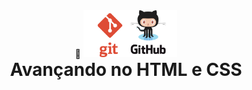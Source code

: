 <div align="center">
  <div>
    🔗 <img src="https://github.com/Gelzieny/formacao-explorer/blob/main/.github/img/code-versionamento.png?raw=true" alt="Logo do html e css" width="150px"/> 
  </div>
  <h1 style="margin: 0;">Avançando no HTML e CSS</h1>
</div>